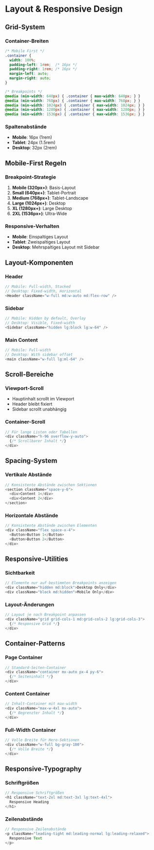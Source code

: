 # Layout & Responsive Design

## Grid-System

### Container-Breiten
```css
/* Mobile First */
.container {
  width: 100%;
  padding-left: 1rem;  /* 16px */
  padding-right: 1rem; /* 16px */
  margin-left: auto;
  margin-right: auto;
}

/* Breakpoints */
@media (min-width: 640px) { .container { max-width: 640px; } }
@media (min-width: 768px) { .container { max-width: 768px; } }
@media (min-width: 1024px) { .container { max-width: 1024px; } }
@media (min-width: 1280px) { .container { max-width: 1280px; } }
@media (min-width: 1536px) { .container { max-width: 1536px; } }
```

### Spaltenabstände
- **Mobile**: 16px (1rem)
- **Tablet**: 24px (1.5rem)
- **Desktop**: 32px (2rem)

## Mobile-First Regeln

### Breakpoint-Strategie
1. **Mobile (320px+)**: Basis-Layout
2. **Small (640px+)**: Tablet-Portrait
3. **Medium (768px+)**: Tablet-Landscape
4. **Large (1024px+)**: Desktop
5. **XL (1280px+)**: Large Desktop
6. **2XL (1536px+)**: Ultra-Wide

### Responsive-Verhalten
- **Mobile**: Einspaltiges Layout
- **Tablet**: Zweispaltiges Layout
- **Desktop**: Mehrspaltiges Layout mit Sidebar

## Layout-Komponenten

### Header
```typescript
// Mobile: Full-width, Stacked
// Desktop: Fixed-width, Horizontal
<Header className="w-full md:w-auto md:flex-row" />
```

### Sidebar
```typescript
// Mobile: Hidden by default, Overlay
// Desktop: Visible, Fixed-width
<Sidebar className="hidden lg:block lg:w-64" />
```

### Main Content
```typescript
// Mobile: Full-width
// Desktop: With sidebar offset
<main className="w-full lg:ml-64" />
```

## Scroll-Bereiche

### Viewport-Scroll
- Hauptinhalt scrollt im Viewport
- Header bleibt fixiert
- Sidebar scrollt unabhängig

### Container-Scroll
```typescript
// Für lange Listen oder Tabellen
<div className="h-96 overflow-y-auto">
  {/* Scrollbarer Inhalt */}
</div>
```

## Spacing-System

### Vertikale Abstände
```typescript
// Konsistente Abstände zwischen Sektionen
<section className="space-y-6">
  <div>Content 1</div>
  <div>Content 2</div>
</section>
```

### Horizontale Abstände
```typescript
// Konsistente Abstände zwischen Elementen
<div className="flex space-x-4">
  <Button>Button 1</Button>
  <Button>Button 2</Button>
</div>
```

## Responsive-Utilities

### Sichtbarkeit
```typescript
// Elemente nur auf bestimmten Breakpoints anzeigen
<div className="hidden md:block">Desktop Only</div>
<div className="block md:hidden">Mobile Only</div>
```

### Layout-Änderungen
```typescript
// Layout je nach Breakpoint anpassen
<div className="grid grid-cols-1 md:grid-cols-2 lg:grid-cols-3">
  {/* Responsive Grid */}
</div>
```

## Container-Patterns

### Page Container
```typescript
// Standard-Seiten-Container
<div className="container mx-auto px-4 py-6">
  {/* Seiteninhalt */}
</div>
```

### Content Container
```typescript
// Inhalt-Container mit max-width
<div className="max-w-4xl mx-auto">
  {/* Begrenzter Inhalt */}
</div>
```

### Full-Width Container
```typescript
// Volle Breite für Hero-Sektionen
<div className="w-full bg-gray-100">
  {/* Volle Breite */}
</div>
```

## Responsive-Typography

### Schriftgrößen
```typescript
// Responsive Schriftgrößen
<h1 className="text-2xl md:text-3xl lg:text-4xl">
  Responsive Heading
</h1>
```

### Zeilenabstände
```typescript
// Responsive Zeilenabstände
<p className="leading-tight md:leading-normal lg:leading-relaxed">
  Responsive Text
</p>
```
